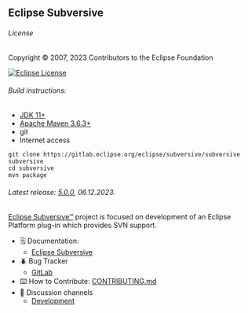 ## Eclipse Subversive

###### License 
Copyright © 2007, 2023 Contributors to the Eclipse Foundation

[![Eclipse License](https://img.shields.io/badge/License-EPL--2.0-thistle.svg)](https://gitlab.eclipse.org/eclipse/subversive/subversive/-/blob/main/LICENSE) 

###### Build instructions:

* [JDK 11+](https://adoptium.net/)
* [Apache Maven 3.6.3+](https://maven.apache.org/)
* git
* Internet access

```
git clone https://gitlab.eclipse.org/eclipse/subversive/subversive subversive
cd subversive
mvn package
```

###### Latest release: [5.0.0](https://projects.eclipse.org/projects/technology.subversive/releases/5.0.0), 06.12.2023.

[Eclipse Subversive™](https://projects.eclipse.org/projects/technology.subversive) project is focused on development of an Eclipse Platform plug-in which provides SVN support.

* 🗒️ Documentation:
     * [Eclipse Subversive](https://eclipse.dev/subversive/documentation.php)
* 🪲 Bug Tracker
     * [GitLab](https://gitlab.eclipse.org/eclipse/subversive/subversive/-/issues/)
* ⌨️ How to Contribute: [CONTRIBUTING.md](./CONTRIBUTING.md)
* 💬 Discussion channels
     * [Development](https://dev.eclipse.org/mailman/listinfo/subversive-dev)
